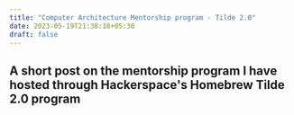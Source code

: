 ```yaml
---
title: "Computer Architecture Mentorship program - Tilde 2.0"
date: 2023-05-19T21:38:18+05:30
draft: false
---
```

## A short post on the mentorship program I have hosted through Hackerspace's Homebrew Tilde 2.0 program

